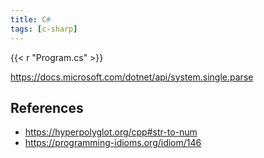 ```yaml
---
title: C#
tags: [c-sharp]
---
```


{{< r "Program.cs" >}}

<https://docs.microsoft.com/dotnet/api/system.single.parse>

## References

- <https://hyperpolyglot.org/cpp#str-to-num>
- <https://programming-idioms.org/idiom/146>
